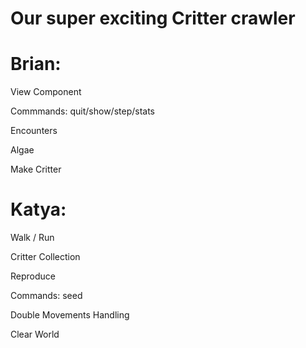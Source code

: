Our super exciting Critter crawler
==================================

 
  Brian:
  ======


  View Component
  
  Commmands: quit/show/step/stats
  
  Encounters

  Algae

  Make Critter
  
  
  Katya:
  ======

 Walk / Run
 
 Critter Collection
 
 Reproduce
 
 Commands: seed 
 
 Double Movements Handling
 
 Clear World
 
 

